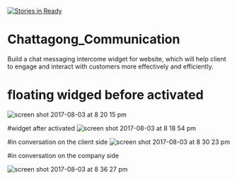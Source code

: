 [![Stories in Ready](https://badge.waffle.io/DebOM/Chattagong-communication.png?label=ready&title=Ready)](https://waffle.io/DebOM/Chattagong-communication?utm_source=badge)
# Chattagong_Communication

Build a chat messaging intercome widget for website, which will help client to engage and interact with customers more effectively and efficiently.


# floating widged before activated
![screen shot 2017-08-03 at 8 20 15 pm](https://user-images.githubusercontent.com/17677292/28949202-394b0e0a-7889-11e7-8b40-5a8605922693.png)

#widget after activated
![screen shot 2017-08-03 at 8 18 54 pm](https://user-images.githubusercontent.com/17677292/28949209-44aa1610-7889-11e7-9288-b0086f6070ba.png)

#in conversation on the client side
![screen shot 2017-08-03 at 8 30 23 pm](https://user-images.githubusercontent.com/17677292/28949445-de284ff4-788a-11e7-9a07-0c34920081a9.png)

#in conversation on the company side

![screen shot 2017-08-03 at 8 36 27 pm](https://user-images.githubusercontent.com/17677292/28949589-a814fb64-788b-11e7-950a-908afb3811bf.png)

